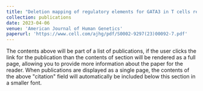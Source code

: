 ```yaml
---
title: "Deletion mapping of regulatory elements for GATA3 in T cells reveals a distal enhancer involved in allergic diseases"
collection: publications
date: 2023-04-06
venue: 'American Journal of Human Genetics'
paperurl: 'https://www.cell.com/ajhg/pdf/S0002-9297(23)00092-7.pdf'
---
```


The contents above will be part of a list of publications, if the user clicks the link for the publication than the contents of section will be rendered as a full page, allowing you to provide more information about the paper for the reader. When publications are displayed as a single page, the contents of the above "citation" field will automatically be included below this section in a smaller font.
